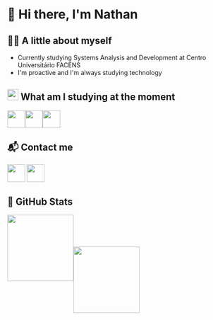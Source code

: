 # 👋 Hi there, I'm Nathan 

## 👨‍💻 A little about myself 
- Currently studying Systems Analysis and Development at Centro Universitário FACENS
- I'm proactive and I'm always studying technology

## <img src="https://cdn-icons-png.flaticon.com/256/1774/1774779.png" width="25" height="25"/> What am I studying at the moment
<img src="https://cdn-icons-png.flaticon.com/256/3291/3291669.png" width="40" height="40" margin="15px"/><img loading="lazy" src="https://cdn-icons-png.flaticon.com/256/3291/3291670.png" width="40" height="40"/><img src="https://cdn-icons-png.flaticon.com/256/732/732190.png" width="40" height="40"/>

## 📬 Contact me 
<div>
<a href="https://www.linkedin.com/in/nathanmartinss/" target="_blank"><img loading="lazy" src="https://cdn-icons-png.flaticon.com/256/3536/3536505.png" target="_blank" width="40" height="40"></a> 
<a href="malto:nathanmartinss@icloud.com" target="_blank"><img loading="lazy" src="https://cdn-icons-png.flaticon.com/256/668/668283.png" width="40" height="40"></a>
</div>

## 🧠 GitHub Stats 
<a href="https://github.com/anuraghazra/github-readme-stats"><img height=150 align-items="center" src="https://github-readme-stats.vercel.app/api?username=nathanmartinss&theme=dark"/></a><a href="https://github.com/anuraghazra/convoychat"><img height=150 align="center" src="https://github-readme-stats.vercel.app/api/top-langs?username=nathanmartinss&layout=compact&langs_count=8&card_width=320&theme=dark" /></a>

